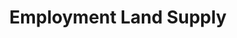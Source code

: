 ---
schema: default
title: Employment Land Supply
organization: South Ayrshire Council
notes: >-
    Marketable sites and locations for businesses allocated in development plans
resources:
  - name: Employment Land Supply FEATURE LAYER
  - url: >-
      
  - format: FEATURE LAYER
license: 
category:

  - employment land supply
  - planning
maintainer: South Ayrshire Council
maintainer_email: someone@example.com
---